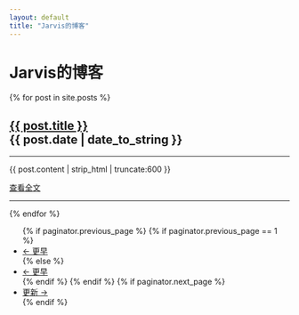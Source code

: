 ```yaml
---
layout: default
title: "Jarvis的博客"
---
```

<h1 class="page-header">
  Jarvis的博客
</h1>
{% for post in site.posts %}
<h2>
  <a href="{{ post.url }}">
    {{ post.title }}
  </a> 
  <div class="post-date">
	<span class="glyphicon glyphicon-time"></span>
	{{ post.date | date_to_string }}
  </div>
</h2>
<hr>
<p>
{{ post.content | strip_html | truncate:600 }}
</p>
<a class="button-link" href="{{ post.url }}" title="查看全文">查看全文</a>
<hr>
{% endfor %}
<!-- Pager -->
<ul class="pager">
  {% if paginator.previous_page %} {% if paginator.previous_page == 1 %}
  <li class="previous">
    <a href="{{ site.url }}/">
      &larr; 更早
    </a>
  </li>
  {% else %}
  <li class="previous">
    <a href="{{ site.url }}/page{{ paginator.previous_page }}">
      &larr; 更早
    </a>
  </li>
  {% endif %} {% endif %} {% if paginator.next_page %}
  <li class="next">
    <a href="{{ site.url }}/page{{ paginator.next_page }}">
      更新 &rarr;
    </a>
  </li>
  {% endif %}
</ul>
